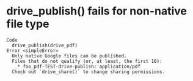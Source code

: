 # drive_publish() fails for non-native file type

    Code
      drive_publish(drive_pdf)
    Error <simpleError>
      Only native Google files can be published.
      Files that do not qualify (or, at least, the first 10):
        * foo_pdf-TEST-drive-publish: application/pdf
      Check out `drive_share()` to change sharing permissions.

